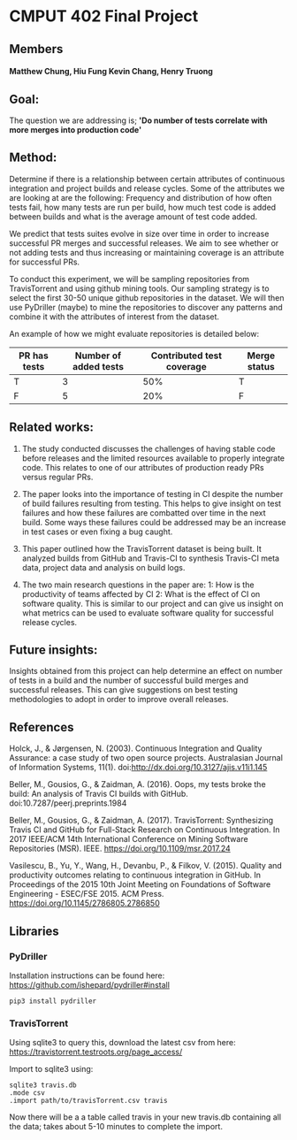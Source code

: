 # CMPUT 402 Final Project
## Members
#### Matthew Chung, Hiu Fung Kevin Chang, Henry Truong

## Goal:
The question we are addressing is; **'Do number of tests correlate with more merges into production code'**

## Method:
Determine if there is a relationship between certain attributes of continuous integration and project builds and release cycles. Some of the attributes we are looking at are the following: Frequency and distribution of how often tests fail, how many tests are run per build, how much test code is added between builds and what is the average amount of test code added. 

We predict that tests suites evolve in size over time in order to increase successful PR merges and successful releases. We aim to see whether or not adding tests and thus increasing or maintaining coverage is an attribute for successful PRs.

To conduct this experiment, we will be sampling repositories from TravisTorrent and using github mining tools. Our sampling strategy is to select the first 30-50 unique github repositories in the dataset. We will then use PyDriller (maybe) to mine the repositories to discover any patterns and combine it with the attributes of interest from the dataset.

An example of how we might evaluate repositories is detailed below: 

| PR has tests  | Number of added tests | Contributed test coverage | Merge status |
| ------------- | ---------------- | --------------- | ------------- |
|       T       |        3         |        50%      |       T       |
|       F       |        5         |        20%      |       F       |

## Related works:
1. The study conducted discusses the challenges of having stable code before releases and the limited resources available to properly integrate code. This relates to one of our attributes of production ready PRs versus regular PRs.

2. The paper looks into the importance of testing in CI despite the number of build failures resulting from testing. This helps to give insight on test failures and how these failures are combatted over time in the next build. Some ways these failures could be addressed may be an increase in test cases or even fixing a bug caught.

3. This paper outlined how the TravisTorrent dataset is being built. It analyzed builds from GitHub and Travis-CI to synthesis Travis-CI meta data, project data and analysis on build logs.

4. The two main research questions in the paper are: 1: How is the productivity of teams affected by CI 2: What is the effect of CI on software quality. This is similar to our project and can give us insight on what metrics can be used to evaluate software quality for successful release cycles.

## Future insights:
Insights obtained from this project can help determine an effect on number of tests in a build and the number of successful build merges and successful releases. This can give suggestions on best testing methodologies to adopt in order to improve overall releases. 


## References

Holck, J., & Jørgensen, N. (2003). Continuous Integration and Quality Assurance: a case study of two open source projects. Australasian Journal of Information Systems, 11(1). doi:http://dx.doi.org/10.3127/ajis.v11i1.145

Beller, M., Gousios, G., & Zaidman, A. (2016). Oops, my tests broke the build: An analysis of Travis CI builds with GitHub. doi:10.7287/peerj.preprints.1984

Beller, M., Gousios, G., & Zaidman, A. (2017). TravisTorrent: Synthesizing Travis CI and GitHub for Full-Stack Research on Continuous Integration. In 2017 IEEE/ACM 14th International Conference on Mining Software Repositories (MSR). IEEE. https://doi.org/10.1109/msr.2017.24

Vasilescu, B., Yu, Y., Wang, H., Devanbu, P., & Filkov, V. (2015). Quality and productivity outcomes relating to continuous integration in GitHub. In Proceedings of the 2015 10th Joint Meeting on Foundations of Software Engineering - ESEC/FSE 2015. ACM Press. https://doi.org/10.1145/2786805.2786850


## Libraries

### PyDriller

Installation instructions can be found here: https://github.com/ishepard/pydriller#install  
```
pip3 install pydriller
```


### TravisTorrent
Using sqlite3 to query this, download the latest csv from here: https://travistorrent.testroots.org/page_access/

Import to sqlite3 using:  
```
sqlite3 travis.db
.mode csv
.import path/to/travisTorrent.csv travis
```
Now there will be a a table called travis in your new travis.db containing all the data; takes about 5-10 minutes to complete the import.  


